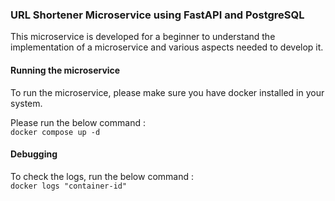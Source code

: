 ### URL Shortener Microservice using FastAPI and PostgreSQL

This microservice is developed for a beginner to understand the implementation
of a microservice and various aspects needed to develop it.

#### Running the microservice

To run the microservice, please make sure you have docker installed in your system.

Please run the below command : <br>
`docker compose up -d`


#### Debugging

To check the logs, run the below command : <br>
`docker logs "container-id"`

